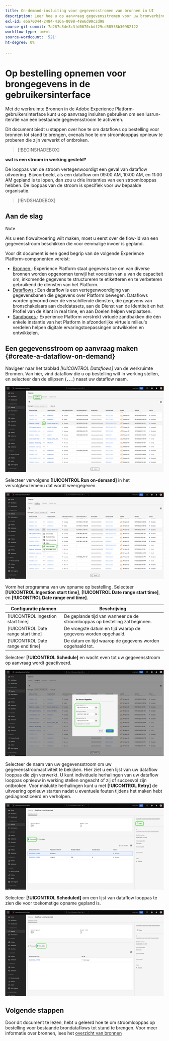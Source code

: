```yaml
---
title: On-demand-insluiting voor gegevensstromen van bronnen in UI
description: Leer hoe u op aanvraag gegevensstromen voor uw bronverbindingen kunt maken via de Experience Platform-gebruikersinterface.
exl-id: e5a70044-2484-416a-8098-48e6d99c2d98
source-git-commit: 7a287c8de3c3fd0670cbdf29cd58558b30982122
workflow-type: tm+mt
source-wordcount: '521'
ht-degree: 0%

---
```


# Op bestelling opnemen voor brongegevens in de gebruikersinterface

Met de werkruimte Bronnen in de Adobe Experience Platform-gebruikersinterface kunt u op aanvraag insluiten gebruiken om een lusrun-iteratie van een bestaande gegevensstroom te activeren.

Dit document biedt u stappen over hoe te om dataflows op bestelling voor bronnen tot stand te brengen, evenals hoe te om stroomlooppas opnieuw te proberen die zijn verwerkt of ontbroken.

>[!BEGINSHADEBOX]

**wat is een stroom in werking gesteld?**

De looppas van de stroom vertegenwoordigt een geval van dataflow uitvoering. Bijvoorbeeld, als een dataflow om 09:00 AM, 10:00 AM, en 11:00 AM gepland is te lopen, dan zou u drie instanties van een stroomlooppas hebben. De looppas van de stroom is specifiek voor uw bepaalde organisatie.

>[!ENDSHADEBOX]

## Aan de slag

>[!NOTE]
>
>Als u een flowuitvoering wilt maken, moet u eerst over de flow-id van een gegevensstroom beschikken die voor eenmalige invoer is gepland.

Voor dit document is een goed begrip van de volgende Experience Platform-componenten vereist:

* [ Bronnen ](../../home.md): Experience Platform staat gegevens toe om van diverse bronnen worden opgenomen terwijl het voorzien van u van de capaciteit om, inkomende gegevens te structureren te etiketteren en te verbeteren gebruikend de diensten van het Platform.
* [ Dataflows ](../../../dataflows/home.md): Een dataflow is een vertegenwoordiging van gegevensbanen die gegevens over Platform bewegen. Dataflows worden gevormd over de verschillende diensten, die gegevens van bronschakelaars aan doeldatasets, aan de Dienst van de Identiteit en het Profiel van de Klant in real time, en aan Doelen helpen verplaatsen.
* [ Sandboxes ](../../../sandboxes/home.md): Experience Platform verstrekt virtuele zandbakken die één enkele instantie van het Platform in afzonderlijke virtuele milieu&#39;s verdelen helpen digitale ervaringstoepassingen ontwikkelen en ontwikkelen.

## Een gegevensstroom op aanvraag maken {#create-a-dataflow-on-demand}

Navigeer naar het tabblad *[!UICONTROL Dataflows]* van de werkruimte Bronnen. Van hier, vind dataflow die u op bestelling wilt in werking stellen, en selecteer dan de ellipsen (**`...`**) naast uw dataflow naam.

![ een lijst van gegevens in de bronwerkruimte.](../../images/tutorials/on-demand/select-dataflow.png)

Selecteer vervolgens **[!UICONTROL Run on-demand]** in het vervolgkeuzemenu dat wordt weergegeven.

![ dropdown menu van A met de Looppas op bestelling geselecteerde optie.](../../images/tutorials/on-demand/run-on-demand.png)

Vorm het programma van uw opname op bestelling. Selecteer **[!UICONTROL Ingestion start time]**, **[!UICONTROL Date range start time]**, en **[!UICONTROL Date range end time]**.

| Configuratie plannen | Beschrijving |
| --- | --- |
| [!UICONTROL Ingestion start time] | De geplande tijd van wanneer de de stroomlooppas op bestelling zal beginnen. |
| [!UICONTROL Date range start time] | De vroegste datum en tijd waarop de gegevens worden opgehaald. |
| [!UICONTROL Date range end time] | De datum en tijd waarop de gegevens worden opgehaald tot. |

Selecteer **[!UICONTROL Schedule]** en wacht even tot uw gegevensstroom op aanvraag wordt geactiveerd.

![ het plannen configuratievenster voor op bestelling opnemen.](../../images/tutorials/on-demand/configure-schedule.png)

Selecteer de naam van uw gegevensstroom om uw gegevensstroomactiviteit te bekijken. Hier ziet u een lijst van uw dataflow looppas die zijn verwerkt. U kunt individuele herhalingen van uw dataflow looppas opnieuw in werking stellen ongeacht of zij of succesvol zijn ontbroken. Voor mislukte herhalingen kunt u met **[!UICONTROL Retry]** de uitvoering opnieuw starten nadat u eventuele fouten tijdens het maken hebt gediagnosticeerd en verholpen.

![ een lijst van verwerkte stroomlooppas voor een geselecteerde dataflow.](../../images/tutorials/on-demand/processed.png)

Selecteer **[!UICONTROL Scheduled]** om een lijst van dataflow looppas te zien die voor toekomstige opname gepland is.

![ een lijst van geplande stroomlooppas voor geselecteerde dataflow.](../../images/tutorials/on-demand/scheduled.png)

## Volgende stappen

Door dit document te lezen, hebt u geleerd hoe te om stroomlooppas op bestelling voor bestaande brondataflows tot stand te brengen. Voor meer informatie over bronnen, lees het [ overzicht van bronnen ](../../home.md)
